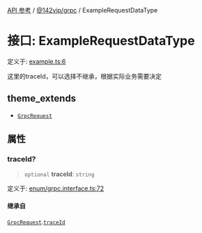 [API 参考](../wiki/Home) / [@142vip/grpc](../wiki/@142vip.grpc) / ExampleRequestDataType

# 接口: ExampleRequestDataType

定义于: [example.ts:6](https://github.com/142vip/core-x/blob/5281e59d2cdd2de59e1ea761d17ed7fe118d1e60/packages/grpc/src/example.ts#L6)

这里的traceId，可以选择不继承，根据实际业务需要决定

## theme\_extends

* [`GrpcRequest`](../wiki/@142vip.grpc.%E6%8E%A5%E5%8F%A3.GrpcRequest)

## 属性

### traceId?

> `optional` **traceId**: `string`

定义于: [enum/grpc.interface.ts:72](https://github.com/142vip/core-x/blob/5281e59d2cdd2de59e1ea761d17ed7fe118d1e60/packages/grpc/src/enum/grpc.interface.ts#L72)

#### 继承自

[`GrpcRequest`](../wiki/@142vip.grpc.%E6%8E%A5%E5%8F%A3.GrpcRequest).[`traceId`](../wiki/@142vip.grpc.%E6%8E%A5%E5%8F%A3.GrpcRequest#traceid)

